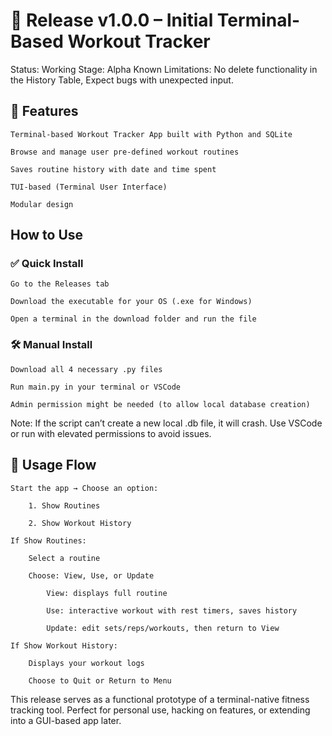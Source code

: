 # 🚀 Release v1.0.0 – Initial Terminal-Based Workout Tracker

Status: Working
Stage: Alpha
Known Limitations: No delete functionality in the History Table, Expect bugs with unexpected input.

## 🧰 Features

    Terminal-based Workout Tracker App built with Python and SQLite

    Browse and manage user pre-defined workout routines

    Saves routine history with date and time spent

    TUI-based (Terminal User Interface)

    Modular design

##  How to Use
### ✅ Quick Install

    Go to the Releases tab

    Download the executable for your OS (.exe for Windows)

    Open a terminal in the download folder and run the file

### 🛠 Manual Install

    Download all 4 necessary .py files

    Run main.py in your terminal or VSCode

    Admin permission might be needed (to allow local database creation)

Note: If the script can’t create a new local .db file, it will crash. Use VSCode or run with elevated permissions to avoid issues.

## 📖 Usage Flow

    Start the app → Choose an option:

        1. Show Routines

        2. Show Workout History

    If Show Routines:

        Select a routine

        Choose: View, Use, or Update

            View: displays full routine

            Use: interactive workout with rest timers, saves history

            Update: edit sets/reps/workouts, then return to View

    If Show Workout History:

        Displays your workout logs

        Choose to Quit or Return to Menu


This release serves as a functional prototype of a terminal-native fitness tracking tool. Perfect for personal use, hacking on features, or extending into a GUI-based app later.
